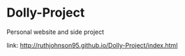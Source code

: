 # Dolly-Project

Personal website and side project

link: http://ruthjohnson95.github.io/Dolly-Project/index.html
